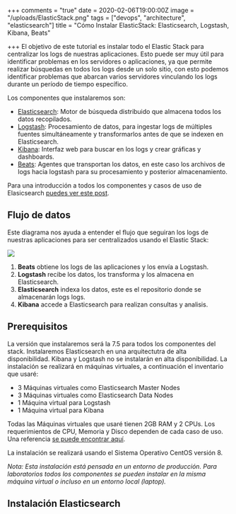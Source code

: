 +++
comments = "true"
date = 2020-02-06T19:00:00Z
image = "/uploads/ElasticStack.png"
tags = ["devops", "architecture", "elasticsearch"]
title = "Cómo Instalar ElasticStack: Elasticsearch, Logstash, Kibana, Beats"

+++
El objetivo de este tutorial es instalar todo el Elastic Stack para centralizar los logs de nuestras aplicaciones. Esto puede ser muy útil  para identificar problemas en los servidores o aplicaciones, ya que  permite realizar búsquedas en todos los logs desde un solo sitio, con esto podemos identificar problemas que abarcan varios servidores vinculando los logs durante un período de tiempo específico.

Los componentes que instalaremos son:

* [Elasticsearch](https://www.elastic.co/products/elasticsearch): Motor de búsqueda  distribuido que almacena todos los datos recopilados.
* [Logstash](https://www.elastic.co/products/logstash): Procesamiento de datos, para  ingestar logs de múltiples fuentes simultáneamente y  transformarlos antes de que se indexen en Elasticsearch.
* [Kibana](https://www.elastic.co/products/kibana): Interfaz web para buscar en los logs y crear gráficas  y  dashboards.
* [Beats](https://www.elastic.co/products/beats): Agentes que transportan los datos, en este caso los archivos de logs hacia logstash para su procesamiento y posterior almacenamiento.

Para una introducción a todos los componentes y casos de uso de Elasicsearch [ puedes ver este post](https://galvarado.com.mx/post/introducci%C3%B3n-a-elastic-stack/).

## Flujo de datos

Este diagrama nos ayuda a entender el flujo que seguiran los logs de nuestras aplicaciones para ser centralizados usando el Elastic Stack:

![](/uploads/ELKFLow.png)

1. **Beats** obtiene los logs de las aplicaciones y los envía a Logstash.
2. **Logstash** recibe los datos, los transforma y los almacena en Elasticsearch.
3. **Elasticsearch** indexa los datos, este es el repositorio donde se almacenarán logs logs.
4. **Kibana** accede a Elasticsearch para realizan consultas y analisis.

## Prerequisitos

La versión que instalaremos será la 7.5 para todos los componentes del stack. Instalaremos Elasticsearch en una arquitectutra de alta disponibilidad. Kibana y Logstash no se instalarán en alta disponibilidad. La instalación se realizará en máquinas virtuales, a continuación el inventario que usaré:

* 3 Máquinas virtuales como Elasticsearch Master Nodes
* 3 Máquinas virtuales como Elasticsearch Data Nodes
* 1 Máquina virtual para Logstash
* 1 Máquina virtual para Kibana

Todas las Máquinas virtuales que usaré tienen 2GB RAM y 2 CPUs. Los requerimientos de CPU, Memoria y Disco dependen de cada caso de uso. Una referencia [se puede encontrar aquí](https://www.elastic.co/guide/en/elasticsearch/guide/current/hardware.html).

La instalación se realizará usando el Sistema Operativo CentOS versión 8.

_Nota: Esta instalación está pensada en un entorno de producción. Para laboratorios todos los componentes se pueden instalar en la misma máquina virtual o incluso en un entorno local (laptop)._

## Instalación Elasticsearch